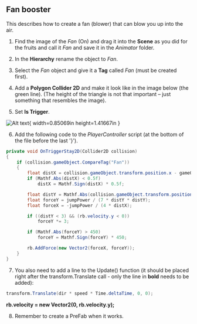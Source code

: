 ## Fan booster

This describes how to create a fan (blower) that can blow you up into the air.

1.  Find the image of the *Fan* (On) and drag it into the **Scene** as you did for the fruits and call it *Fan* and save it in the *Animator* folder.

2.  In the **Hierarchy** rename the object to *Fan*.

3.  Select the *Fan* object and give it a **Tag** called *Fan* (must be created first).

4.  Add a **Polygon Collider 2D** and make it look like in the image below (the green line). (The height of the triangle is not that important – just something that resembles the image).

5.  Set **Is Trigger**.

![Alt text](media/image35.png){ width=0.85069in height=1.41667in }

6.  Add the following code to the *PlayerController* script (at the bottom of the file before the last '}').

```csharp
private void OnTriggerStay2D(Collider2D collision)
{
    if (collision.gameObject.CompareTag("Fan"))
    {
        float distX = collision.gameObject.transform.position.x - gameObject.transform.position.x;
        if (Mathf.Abs(distX) < 0.5f)
            distX = Mathf.Sign(distX) * 0.5f;

        float distY = Mathf.Abs(collision.gameObject.transform.position.y - gameObject.transform.position.y);
        float forceY = jumpPower / (7 * distY * distY);
        float forceX = -jumpPower / (4 * distX);

        if ((distY < 3) && (rb.velocity.y < 0))
            forceY *= 3;

        if (Mathf.Abs(forceY) > 450)
            forceY = Mathf.Sign(forceY) * 450;

        rb.AddForce(new Vector2(forceX, forceY));
    }
}
```

7.  You also need to add a line to the Update() function (it should be placed right after the transform.Translate call - only the line in **bold** needs to be added):

```csharp
transform.Translate(dir * speed * Time.deltaTime, 0, 0);
```

**rb.velocity = new Vector2(0, rb.velocity.y);**

8.  Remember to create a PreFab when it works.
